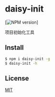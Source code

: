 daisy-init
=======

[![NPM version][npm-image]]

[npm-image]: https://img.shields.io/npm/v/egg-init.svg?style=flat-square
 
 项目初始化工具 

## Install

```bash
$ npm i daisy-init -g
$ daisy-init -h
```

## License

[MIT](LICENSE)
